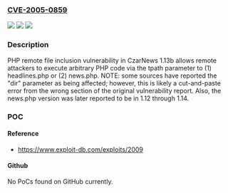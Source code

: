 ### [CVE-2005-0859](https://cve.mitre.org/cgi-bin/cvename.cgi?name=CVE-2005-0859)
![](https://img.shields.io/static/v1?label=Product&message=n%2Fa&color=blue)
![](https://img.shields.io/static/v1?label=Version&message=n%2Fa&color=blue)
![](https://img.shields.io/static/v1?label=Vulnerability&message=n%2Fa&color=brighgreen)

### Description

PHP remote file inclusion vulnerability in CzarNews 1.13b allows remote attackers to execute arbitrary PHP code via the tpath parameter to (1) headlines.php or (2) news.php.  NOTE: some sources have reported the "dir" parameter as being affected; however, this is likely a cut-and-paste error from the wrong section of the original vulnerability report.  Also, the news.php version was later reported to be in 1.12 through 1.14.

### POC

#### Reference
- https://www.exploit-db.com/exploits/2009

#### Github
No PoCs found on GitHub currently.

